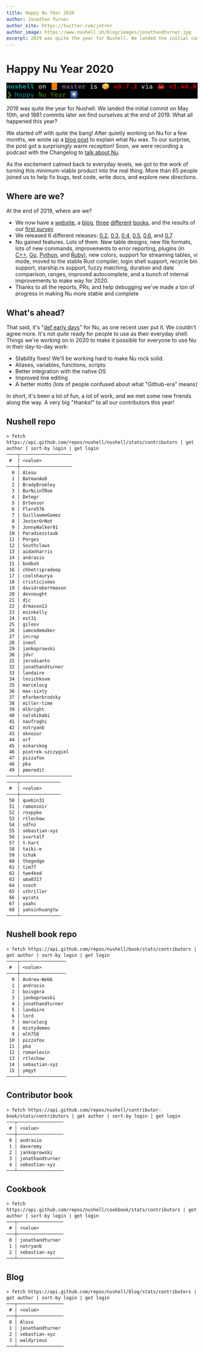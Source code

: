 ```yaml
---
title: Happy Nu Year 2020
author: Jonathan Turner
author_site: https://twitter.com/jntrnr
author_image: https://www.nushell.sh/blog/images/jonathandturner.jpg
excerpt: 2019 was quite the year for Nushell. We landed the initial commit on May 10th, and 1881 commits later we find ourselves at the end of 2019. What all happened this year?
---
```


# Happy Nu Year 2020

![Happy Nu Year!](../assets/images/happy_nu_year_2020.png)

2019 was quite the year for Nushell. We landed the initial commit on May 10th, and 1881 commits later we find ourselves at the end of 2019. What all happened this year?

We started off with quite the bang! After quietly working on Nu for a few months, we wrote up a [blog post](https://www.nushell.sh/blog/2019/08/23/introducing-nushell.html) to explain what Nu was. To our surprise, the post got a surprisingly warm reception!  Soon, we were recording a podcast with the Changelog to [talk about Nu](https://changelog.com/podcast/363).

As the excitement calmed back to everyday levels, we got to the work of turning this minimum-viable product into the real thing.  More than 65 people joined us to help fix bugs, test code, write docs, and explore new directions.

## Where are we?

At the end of 2019, where are we?

- We now have a [website](https://nushell.sh), a [blog](https://www.nushell.sh/blog), [three](https://www.nushell.sh/book/) [different](https://www.nushell.sh/contributor-book/) [books](https://www.nushell.sh/cookbook/), and the results of our [first survey](https://www.nushell.sh/blog/2019/11/23/nushell-survey-results.html)
- We released 6 different releases: [0.2](https://www.nushell.sh/blog/2019/08/23/introducing-nushell.html), [0.3](https://www.nushell.sh/blog/2019/09/24/nushell_0_3_0.html), [0.4](https://www.nushell.sh/blog/2019/10/15/nushell-0_4_0.html), [0.5](https://www.nushell.sh/blog/2019/11/05/nushell-0_5_0.html), [0.6](https://www.nushell.sh/blog/2019/11/26/nushell-0_6_0.html), and [0.7](https://www.nushell.sh/blog/2019/12/18/nushell-0_7_0.html).
- Nu gained features. Lots of them. New table designs, new file formats, lots of new commands, improvements to error reporting, plugins (in [C++](https://github.com/lefticus/nu_plugin_calc), [Go](https://vsoch.github.io/2019/nushell-plugin-golang/), [Python](https://github.com/vsoch/nushell-plugin-python), and [Ruby](https://github.com/andrasio/nu-plugin/tree/master/examples)), new colors, support for streaming tables, vi mode, moved to the stable Rust compiler, login shell support, recycle bin support, starship.rs support, fuzzy matching, duration and date comparison, ranges, improved autocomplete, and a bunch of internal improvements to make way for 2020.
- Thanks to all the reports, PRs, and help debugging we've made a ton of progress in making Nu more stable and complete

## What's ahead?

That said, it's "[def early days](https://twitter.com/yoshuawuyts/status/1210367651354161152?s=20)" for Nu, as one recent user put it. We couldn't agree more. It's not *quite* ready for people to use as their everyday shell. Things we're working on in 2020 to make it possible for everyone to use Nu in their day-to-day work:

- Stability fixes! We'll be working hard to make Nu rock solid.
- Aliases, variables, functions, scripts
- Better integration with the native OS
- Improved line editing
- A better motto (lots of people confused about what "Github-era" means)

In short, it's been a lot of fun, a lot of work, and we met some new friends along the way. A very big "thanks!" to all our contributors this year!

## Nushell repo
```shell
> fetch https://api.github.com/repos/nushell/nushell/stats/contributors | get author | sort-by login | get login
────┬───────────────────
 #  │ <value>
────┼───────────────────
  0 │ Aloso
  1 │ BatmanAoD
  2 │ BradyBromley
  3 │ BurNiinTRee
  4 │ Detegr
  5 │ DrSensor
  6 │ Flare576
  7 │ GuillaumeGomez
  8 │ JesterOrNot
  9 │ JonnyWalker81
 10 │ Paradiesstaub
 11 │ Porges
 12 │ Southclaws
 13 │ aidanharris
 14 │ andrasio
 15 │ bndbsh
 16 │ chhetripradeep
 17 │ coolshaurya
 18 │ cristicismas
 19 │ davidrobertmason
 20 │ devnought
 21 │ djc
 22 │ drmason13
 23 │ eoinkelly
 24 │ est31
 25 │ gilesv
 26 │ iamcodemaker
 27 │ incrop
 28 │ ineol
 29 │ jankoprowski
 30 │ jdvr
 31 │ jerodsanto
 32 │ jonathandturner
 33 │ landaire
 34 │ lesichkovm
 35 │ marcelocg
 36 │ max-sixty
 37 │ mfarberbrodsky
 38 │ miller-time
 39 │ mlbright
 40 │ nalshihabi
 41 │ naufraghi
 42 │ notryanb
 43 │ oknozor
 44 │ orf
 45 │ oskarskog
 46 │ piotrek-szczygiel
 47 │ pizzafox
 48 │ pka
 49 │ pmeredit
────┴───────────────────
────┬───────────────
 #  │ <value>
────┼───────────────
 50 │ quebin31
 51 │ ramonsnir
 52 │ rnxpyke
 53 │ rtlechow
 54 │ sdfnz
 55 │ sebastian-xyz
 56 │ svartalf
 57 │ t-hart
 58 │ taiki-e
 59 │ tchak
 60 │ thegedge
 61 │ tim77
 62 │ twe4ked
 63 │ uma0317
 64 │ vsoch
 65 │ vthriller
 66 │ wycats
 67 │ yaahc
 68 │ yahsinhuangtw
────┴───────────────
```

## Nushell book repo
```shell
> fetch https://api.github.com/repos/nushell/book/stats/contributors | get author | sort-by login | get login
────┬─────────────────
 #  │ <value>
────┼─────────────────
  0 │ Andrew-Webb
  1 │ andrasio
  2 │ boisgera
  3 │ jankoprowski
  4 │ jonathandturner
  5 │ landaire
  6 │ lord
  7 │ marcelocg
  8 │ mistydemeo
  9 │ mlh758
 10 │ pizzafox
 11 │ pka
 12 │ romanlevin
 13 │ rtlechow
 14 │ sebastian-xyz
 15 │ ymgyt
────┴─────────────────
```

## Contributor book
```shell
> fetch https://api.github.com/repos/nushell/contributor-book/stats/contributors | get author | sort-by login | get login
───┬─────────────────
 # │ <value>
───┼─────────────────
 0 │ andrasio
 1 │ daveremy
 2 │ jankoprowski
 3 │ jonathandturner
 4 │ sebastian-xyz
───┴─────────────────
```

## Cookbook
```shell
> fetch https://api.github.com/repos/nushell/cookbook/stats/contributors | get author | sort-by login | get login
───┬─────────────────
 # │ <value>
───┼─────────────────
 0 │ jonathandturner
 1 │ notryanb
 2 │ sebastian-xyz
───┴─────────────────
```

## Blog
```shell
> fetch https://api.github.com/repos/nushell/blog/stats/contributors | get author | sort-by login | get login
───┬─────────────────
 # │ <value>
───┼─────────────────
 0 │ Aloso
 1 │ jonathandturner
 2 │ sebastian-xyz
 3 │ waldyrious
───┴─────────────────
```
